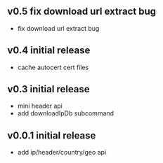 ## v0.5 fix download url extract bug

-   fix download url extract bug

## v0.4 initial release

-   cache autocert cert files 

## v0.3 initial release

-   mini header api
-   add downloadIpDb subcommand

## v0.0.1 initial release

-   add ip/header/country/geo api
